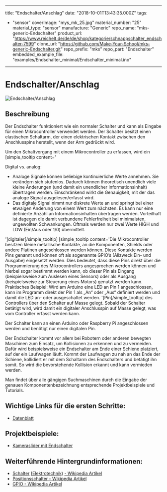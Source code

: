 
---
title: "Endschalter/Anschlag"
date: "2018-10-01T13:43:35.000Z"
tags: 
  - "sensor"
coverImage: "mys_mk_25.jpg"
material_number: "25"
material_type: "sensor"
manufacture: "Generic"
repo_name: "mks-generic-Endschalter"
product_url: "https://www.reichelt.de/de/de/shop/kategorie/schnappschalter_endschalter-7599"
clone_url: "https://github.com/Make-Your-School/mks-generic-Endschalter.git"
repo_prefix: "mks"
repo_part: "Endschalter"
embedded_example_file: "examples/Endschalter_minimal/Endschalter_minimal.ino"
---


# Endschalter/Anschlag

![Endschalter/Anschlag](mys_mk_25.jpg)

## Beschreibung
Der Endschalter funktioniert wie ein normaler Schalter und kann als Eingabe für einen Mikrocontroller verwendet werden. Der Schalter besitzt einen elastischen Schaltarm, der einen elektrischen Kontakt zwischen den Anschlusspins herstellt, wenn der Arm gedrückt wird.

Um den Schaltvorgang mit einem Mikrocontroller zu erfassen, wird ein \[simple\_tooltip content='

Digital vs. analog:

- Analoge Signale können beliebige kontinuierliche Werte annehmen. Sie verändern sich stufenlos. Dadurch können theoretisch unendlich viele kleine Änderungen (und damit ein unendlicher Informationsinhalt) übertragen werden. Einschränkend wirkt die Genauigkeit, mit der das analoge Signal ausgelesen/erfasst wird.
- Das digitale Signal nimmt nur diskrete Werte an und springt bei einer etwaigen Änderung von einem Wert zum nächsten. Es kann nur eine definierte Anzahl an Informationsinhalten übertragen werden. Vorteilhaft ist dagegen die damit verbundene Fehlerfreiheit bei minimalsten, ungewollten Schwankungen. Oftmals werden nur zwei Werte HIGH und LOW (Ein/Aus oder 1/0) übermittelt.

'\]digitaler\[/simple\_tooltip\] \[simple\_tooltip content='Die Mikrocontroller besitzen kleine metallische Kontakte, an die Komponenten, Shields oder andere Platinen angeschlossen werden können. Diese Kontakte werden Pins genannt und können oft als sogenannte GPIO’s (Allzweck Ein- und Ausgabe) eingesetzt werden. Dies bedeutet, dass diese Pins direkt über die Programmierung des Mikrocontrollers angesprochen werden können und hierbei sogar bestimmt werden kann, ob dieser Pin als Eingang (beispielsweise zum Auslesen eines Sensors) oder als Ausgang (beispielsweise zur Steuerung eines Motors) genutzt werden kann. Praktisches Beispiel: Wird am Arduino eine LED an Pin 1 angeschlossen, kann im Programm direkt der Pin 1 als „An“ oder „Aus“ definiert werden und damit die LED an- oder ausgeschaltet werden. '\]Pin\[/simple\_tooltip\] des Controllers über den Schalter auf Masse gelegt. Sobald der Schalter betätigt wird, wird damit ein digitaler Anschlusspin auf Masse gelegt, was vom Controller erfasst werden kann.

Der Schalter kann an einen Arduino oder Raspberry Pi angeschlossen werden und benötigt nur einen digitalen Pin.

Der Endschalter kommt vor allem bei Robotern oder anderen bewegten Maschinen zum Einsatz, um Kollisionen zu erkennen und zu vermeiden. Dafür wird beispielsweise ein Endschalter am Ende einer Schiene platziert, auf der ein Laufwagen läuft. Kommt der Laufwagen zu nah an das Ende der Schiene, kollidiert er mit dem Schaltarm des Endschalters und betätigt ihn somit. So wird die bevorstehende Kollision erkannt und kann vermieden werden.

Man findet über alle gängigen Suchmaschinen durch die Eingabe der genauen Komponentenbezeichnung entsprechende Projektbeispiele und Tutorials.

<!-- infolist -->

<!-- infolists -->
## Wichtige Links für die ersten Schritte:

- [Datenblatt](https://asset.conrad.com/media10/add/160267/c1/-/de/000707243DS01/datenblatt-707243-hartmann-mikroschalter-mbb1-01-a-01-c-09-a-250-vac-5-a-1-x-einein-tastend-1-st.pdf)

## Projektbeispiele:

- [Kameraslider mit Endschalter](http://hmr-video.de/slider.html)

## Weiterführende Hintergrundinformationen:

- [Schalter](https://de.wikipedia.org/wiki/Schalter_\(Elektrotechnik\)) [(Elektrotechnik)](https://de.wikipedia.org/wiki/Schalter_\(Elektrotechnik\)) [- Wikipedia Artikel](https://de.wikipedia.org/wiki/Schalter_\(Elektrotechnik\))
- [Positionsschalter - Wikipedia Artikel](https://de.wikipedia.org/wiki/Positionsschalter)
- [GPIO - Wikipedia Artikel](https://de.wikipedia.org/wiki/Allzweckeingabe/-ausgabe)



